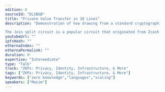 ```yaml
---
edition: 6
sourceId: "DLSBGB"
title: "Private Value Transfer in 10 Lines"
description: "Demonstration of how drawing from a standard cryptographic library can reduce zero knowledge circuit implementations to simple programs of as few as 3 lines.

The Join split circuit is a popular circuit that originated from Zcash and is being used in Aztec. Using the Aztec Noir standard library, we reconstruct the join split in 10 lines hiding all of the circuit complexities involved."
youtubeUrl: ""
ipfsHash: ""
ethernaIndex: ""
ethernaPermalink: ""
duration: 0
expertise: "Intermediate"
type: "Talk"
track: "ZKPs: Privacy, Identity, Infrastructure, & More"
tags: ["ZKPs: Privacy, Identity, Infrastructure, & More"]
keywords: ["zero knowledge","languages","scaling"]
speakers: ["Maxim"]
---
```

